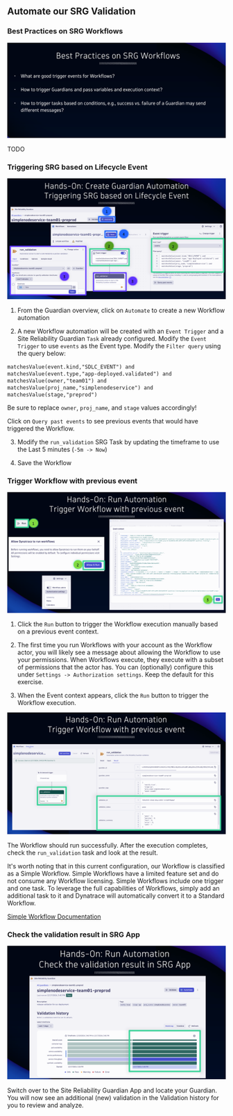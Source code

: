 ## Automate our SRG Validation

### Best Practices on SRG Workflows

![Best Practices](../../../assets/images/04_04_srg_best_practices.png)

TODO

### Triggering SRG based on Lifecycle Event

![Trigger SRG on Lifecycle Event](../../../assets/images/04_04_srg_lifecycle_trigger.png)

1. From the Guardian overview, click on `Automate` to create a new Workflow automation

2. A new Workflow automation will be created with an `Event Trigger` and a Site Reliability Guardian `Task` already configured.  Modify the `Event Trigger` to use `events` as the Event type.  Modify the `Filter query` using the query below:

<!-- DQL -->

```dql
matchesValue(event.kind,"SDLC_EVENT") and 
matchesValue(event.type,"app-deployed.validated") and
matchesValue(owner,"team01") and
matchesValue(proj_name,"simplenodeservice") and
matchesValue(stage,"preprod")
```

<!-- DQL -->

Be sure to replace `owner`, `proj_name`, and `stage` values accordingly!

Click on `Query past events` to see previous events that would have triggered the Workflow.

3. Modify the `run_validation` SRG Task by updating the timeframe to use the Last 5 minutes (`-5m -> Now`)

4. Save the Workflow

### Trigger Workflow with previous event

![SRG Workflow Trigger](../../../assets/images/04_04_srg_trigger_workflow.png)

1. Click the `Run` button to trigger the Workflow execution manually based on a previous event context.

2. The first time you run Workflows with your account as the Workflow actor, you will likely see a message about allowing the Workflow to use your permissions.  When Workflows execute, they execute with a subset of permissions that the actor has.  You can (optionally) configure this under `Settings -> Authorization settings`.  Keep the default for this exercise.

3. When the Event context appears, click the `Run` button to trigger the Workflow execution.

![SRG Workflow Trigger Run](../../../assets/images/04_04_srg_trigger_workflow_2.png)

The Workflow should run successfully.  After the execution completes, check the `run_validation` task and look at the result.

It's worth noting that in this current configuration, our Workflow is classified as a Simple Workflow.  Simple Workflows have a limited feature set and do not consume any Workflow licensing.  Simple Workflows include one trigger and one task.  To leverage the full capabilities of Workflows, simply add an additional task to it and Dynatrace will automatically convert it to a Standard Workflow.

[Simple Workflow Documentation](https://docs.dynatrace.com/docs/analyze-explore-automate/workflows/simple-workflow)

### Check the validation result in SRG App

![SRG Validation Result](../../../assets/images/04_04_srg_validation_results.png)

Switch over to the Site Reliability Guardian App and locate your Guardian.  You will now see an additional (new) validation in the Validation history for you to review and analyze.
